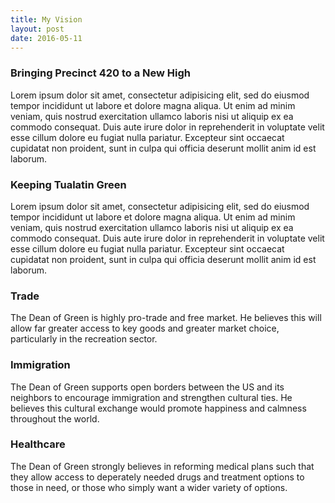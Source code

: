 ```yaml
---
title: My Vision
layout: post
date: 2016-05-11
---
```


### Bringing Precinct 420 to a New High

Lorem ipsum dolor sit amet, consectetur adipisicing elit, sed do eiusmod tempor incididunt ut labore et dolore magna aliqua. Ut enim ad minim veniam, quis nostrud exercitation ullamco laboris nisi ut aliquip ex ea commodo consequat. Duis aute irure dolor in reprehenderit in voluptate velit esse cillum dolore eu fugiat nulla pariatur. Excepteur sint occaecat cupidatat non proident, sunt in culpa qui officia deserunt mollit anim id est laborum.

### Keeping Tualatin Green

Lorem ipsum dolor sit amet, consectetur adipisicing elit, sed do eiusmod tempor incididunt ut labore et dolore magna aliqua. Ut enim ad minim veniam, quis nostrud exercitation ullamco laboris nisi ut aliquip ex ea commodo consequat. Duis aute irure dolor in reprehenderit in voluptate velit esse cillum dolore eu fugiat nulla pariatur. Excepteur sint occaecat cupidatat non proident, sunt in culpa qui officia deserunt mollit anim id est laborum.

### Trade
The Dean of Green is highly pro-trade and free market. He believes this will allow far greater access to key goods and greater market choice, particularly in the recreation sector.

### Immigration
The Dean of Green supports open borders between the US and its neighbors to encourage immigration and strengthen cultural ties. He believes this cultural exchange would promote happiness and calmness throughout the world.

### Healthcare
The Dean of Green strongly believes in reforming medical plans such that they allow access to deperately needed drugs and treatment options to those in need, or those who simply want a wider variety of options. 